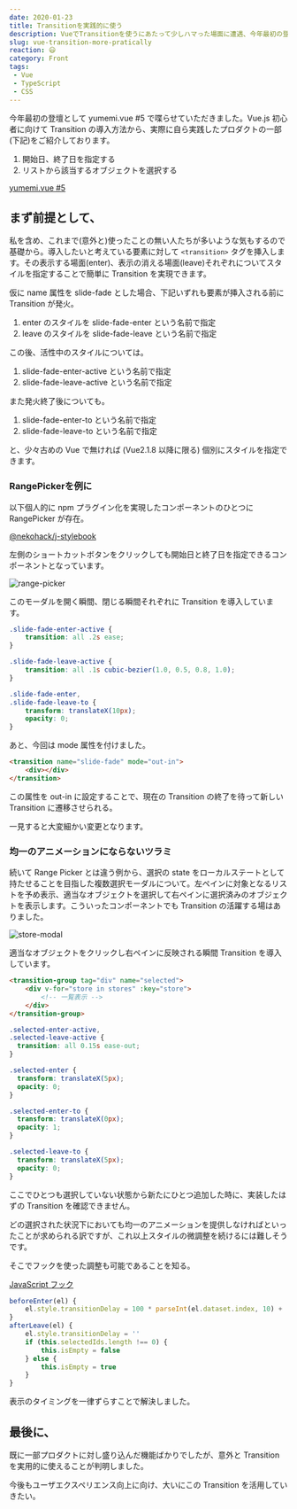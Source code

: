 ```yaml
---
date: 2020-01-23
title: Transitionを実践的に使う
description: VueでTransitionを使うにあたって少しハマった場面に遭遇、今年最初の登壇として yumemi.vue #5 で喋らせていただきました。
slug: vue-transition-more-pratically
reaction: 😃
category: Front
tags: 
 - Vue
 - TypeScript
 - CSS
---
```


今年最初の登壇として yumemi.vue #5 で喋らせていただきました。Vue.js 初心者に向けて Transition の導入方法から、実際に自ら実践したプロダクトの一部(下記)をご紹介しております。

1. 開始日、終了日を指定する
2. リストから該当するオブジェクトを選択する

<a class="link-preview" href="https://slides.com/jiyuujin/20200123">yumemi.vue #5</a>

## まず前提として、

私を含め、これまで(意外と)使ったことの無い人たちが多いような気もするので基礎から。導入したいと考えている要素に対して `<transition>` タグを挿入します。その表示する場面(enter)、表示の消える場面(leave)それぞれについてスタイルを指定することで簡単に Transition を実現できます。

仮に name 属性を slide-fade とした場合、下記いずれも要素が挿入される前に Transition が発火。

1. enter のスタイルを slide-fade-enter という名前で指定
2. leave のスタイルを slide-fade-leave という名前で指定

この後、活性中のスタイルについては。

1. slide-fade-enter-active という名前で指定
2. slide-fade-leave-active という名前で指定

また発火終了後についても。

1. slide-fade-enter-to という名前で指定
2. slide-fade-leave-to という名前で指定

と、少々古めの Vue で無ければ (Vue2.1.8 以降に限る) 個別にスタイルを指定できます。

### RangePickerを例に

以下個人的に npm プラグイン化を実現したコンポーネントのひとつに RangePicker が存在。

<a class="link-preview" href="https://www.npmjs.com/package/@nekohack/j-stylebook">@nekohack/j-stylebook</a>

左側のショートカットボタンをクリックしても開始日と終了日を指定できるコンポーネントとなっています。

![range-picker](//images.ctfassets.net/gzkue3szf85p/5uQwLRPd72m5W6XkHx8ifx/071508472b4419db324768072d81f9cc/range-picker.png)

このモーダルを開く瞬間、閉じる瞬間それぞれに Transition を導入しています。

```scss
.slide-fade-enter-active {
    transition: all .2s ease;
}

.slide-fade-leave-active {
    transition: all .1s cubic-bezier(1.0, 0.5, 0.8, 1.0);
}

.slide-fade-enter,
.slide-fade-leave-to {
    transform: translateX(10px);
    opacity: 0;
}
```

あと、今回は mode 属性を付けました。

```html
<transition name="slide-fade" mode="out-in">
    <div></div>
</transition>
```

この属性を out-in に設定することで、現在の Transition の終了を待って新しい Transition に遷移させられる。

一見すると大変細かい変更となります。

### 均一のアニメーションにならないツラミ

続いて Range Picker とは違う例から、選択の state をローカルステートとして持たせることを目指した複数選択モーダルについて。左ペインに対象となるリストを予め表示、適当なオブジェクトを選択して右ペインに選択済みのオブジェクトを表示します。こういったコンポーネントでも Transition の活躍する場はありました。

![store-modal](//images.ctfassets.net/gzkue3szf85p/EJOVbXOoCd32hkcFh3xR5/dac7279d76f5795a8291544aa2ff9dec/store-modal.png)

適当なオブジェクトをクリックし右ペインに反映される瞬間 Transition を導入しています。

```html
<transition-group tag="div" name="selected">
    <div v-for="store in stores" :key="store">
        <!-- 一覧表示 -->
    </div>
</transition-group>
```

```scss
.selected-enter-active,
.selected-leave-active {
  transition: all 0.15s ease-out;
}

.selected-enter {
  transform: translateX(5px);
  opacity: 0;
}

.selected-enter-to {
  transform: translateX(0px);
  opacity: 1;
}

.selected-leave-to {
  transform: translateX(5px);
  opacity: 0;
}
```

ここでひとつも選択していない状態から新たにひとつ追加した時に、実装したはずの Transition を確認できません。

どの選択された状況下においても均一のアニメーションを提供しなければといったことが求められる訳ですが、これ以上スタイルの微調整を続けるには難しそうです。

そこでフックを使った調整も可能であることを知る。

<a class="link-preview" href="https://jp.vuejs.org/v2/guide/transitions.html#JavaScript-%E3%83%95%E3%83%83%E3%82%AF">JavaScript フック</a>

```ts
beforeEnter(el) {
    el.style.transitionDelay = 100 * parseInt(el.dataset.index, 10) + 'ms'
}
afterLeave(el) {
    el.style.transitionDelay = ''
    if (this.selectedIds.length !== 0) {
        this.isEmpty = false
    } else {
        this.isEmpty = true
    }
}
```

表示のタイミングを一律ずらすことで解決しました。

## 最後に、

既に一部プロダクトに対し盛り込んだ機能ばかりでしたが、意外と Transition を実用的に使えることが判明しました。

今後もユーザエクスペリエンス向上に向け、大いにこの Transition を活用していきたい。
